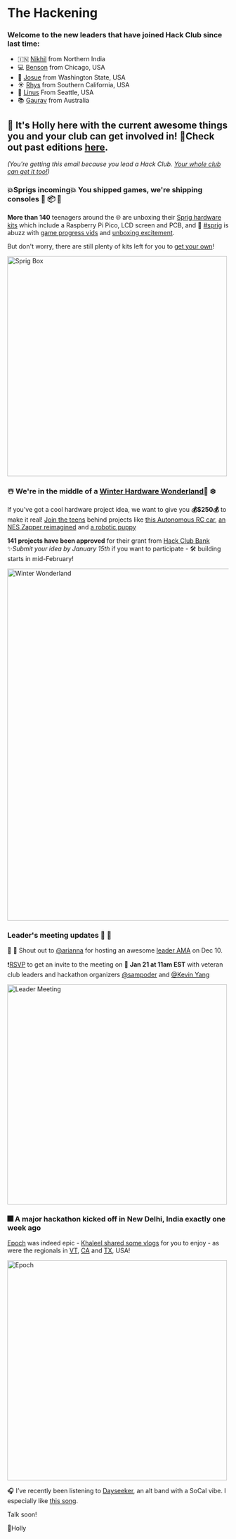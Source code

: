 # **The Hackening**

### Welcome to the new leaders that have joined Hack Club since last time:

* 🇮🇳 [Nikhil](https://hackclub.slack.com/team/U0463QG3AP9) from Northern India
* 💻 [Benson](https://hackclub.slack.com/team/U04FK677U9E) from Chicago, USA
* 🚗 [Josue](https://hackclub.slack.com/team/U04F0S4R8P7) from Washington State, USA
* ☀️ [Rhys](https://hackclub.slack.com/team/U04GECG3H8W) from Southern California, USA
* 🤖 [Linus](https://hackclub.slack.com/team/U011CFN98K1) From Seattle, USA
* 📚 [Gaurav](https://hackclub.slack.com/team/U04FU9RH4QL) from Australia


## 👋 It's Holly here with the current awesome things you and your club can get involved in! 💫Check out past editions [here](https://workshops.hackclub.com/leader-newsletters/).

*(You're getting this email because you lead a Hack Club. [Your whole club can get it too!](https://airtable.com/shrehIGl77kf2cSPZ))*


### 💥Sprigs incoming💥 You shipped games, we're shipping consoles 🚀 📦 🌱

**More than 140** teenagers around the 🌐 are unboxing their [Sprig hardware kits](https://github.com/hackclub/sprig/blob/main/docs/ASSEMBLY.md) which include a Raspberry Pi Pico, LCD screen and PCB, and 🐝 [#sprig](https://hackclub.slack.com/archives/C02UN35M7LG) is abuzz with [game progress vids](https://hackclub.slack.com/archives/C02UN35M7LG/p1671972302042449) and [unboxing excitement](https://hackclub.slack.com/archives/C02UN35M7LG/p1672764303031219). 

But don't worry, there are still plenty of kits left for you to [get your own](http://editor.sprig.hackclub.com/)! 


<img src="https://cloud-h2a420ata-hack-club-bot.vercel.app/0img_1932.jpg" alt="Sprig Box" width="500"/>


### ☃️ We're in the middle of a [Winter Hardware Wonderland](https://github.com/hackclub/winter#readme)💸 ❄️

 If you've got a cool hardware project idea, we want to give you **💰$250💰** to make it real! [Join the teens](https://hackclub.slack.com/archives/C0168BR5PDE) behind projects like [this Autonomous RC car](https://github.com/hackclub/winter/pull/79), [an NES Zapper reimagined](https://github.com/hackclub/winter/pull/139) and [a robotic puppy](https://github.com/hackclub/winter/pull/50)
 
 **141 projects have been approved** for their grant from [Hack Club Bank](https://hackclub.com/bank/) ✨*Submit your idea by January 15th* if you want to participate - 🛠️ building starts in mid-February!

<img src="https://cloud-b359dxj2z-hack-club-bot.vercel.app/0image.png" alt="Winter Wonderland" width="800"/>


### Leader's meeting updates 📰 📣

🙌 🙌 Shout out to [@arianna](https://hackclub.slack.com/team/U012U7V5W22) for hosting an awesome [leader AMA](https://drive.google.com/file/d/1IldHOhFSpRZg6Kw8cNPEeiFBkGcxVYoh/view?usp=sharing) on Dec 10.

❗[RSVP](https://airtable.com/shrSaSye2Hn0rnD25) to get an invite to the meeting on 📅 **Jan 21 at 11am EST** with veteran club leaders and hackathon organizers [@sampoder](https://hackclub.slack.com/team/USNPNJXNX) and [@Kevin Yang](https://hackclub.slack.com/team/U015X5P6KAM)

<img src="https://cloud-oyl9lzbwv-hack-club-bot.vercel.app/0image.png" alt="Leader Meeting" width="500"/>

### 🎆 A major hackathon kicked off in New Delhi, India exactly one week ago

[Epoch](https://epoch.hackclub.com/) was indeed epic - [Khaleel shared some vlogs](https://hackclub.slack.com/archives/C044SRZR8MB/p1672762925751229) for you to enjoy - as were the regionals in [VT](https://drive.google.com/drive/folders/1fKpX3Yyvkn-91l7RgXLtMQQtAE4vFh8s), [CA](https://photos.app.goo.gl/RFPZ7KHts3XVt4kk8) and [TX](https://hackclub.slack.com/archives/C04CGDDLC72), USA! 

<img src="https://cloud-ovw3g9nu9-hack-club-bot.vercel.app/0image.png" alt="Epoch" width="500"/>

🎧 I’ve recently been listening to [Dayseeker](https://open.spotify.com/artist/5FjQVp1Lb0kltmwIuu5kfj?si=a2brJHFASoS5visFOX6f_A), an alt band with a SoCal vibe. I especially like [this song](https://open.spotify.com/track/2g8vTn8mz96VWCSc9RCucZ?si=e14ffbc39d56443c). 


Talk soon!

💖Holly
